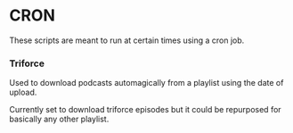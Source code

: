 # CRON

These scripts are meant to run at certain times using a cron job.

### Triforce

Used to download podcasts automagically from a playlist using the date of upload.

Currently set to download triforce episodes but it could be repurposed for basically any other playlist.
